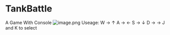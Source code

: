# TankBattle
A Game With Console
![image.png](https://i.loli.net/2019/12/01/QyALZSNT8VGPjKx.png)
Useage:
  W -> ↑
  A -> ←
  S -> ↓
  D -> →
  J and K to select

